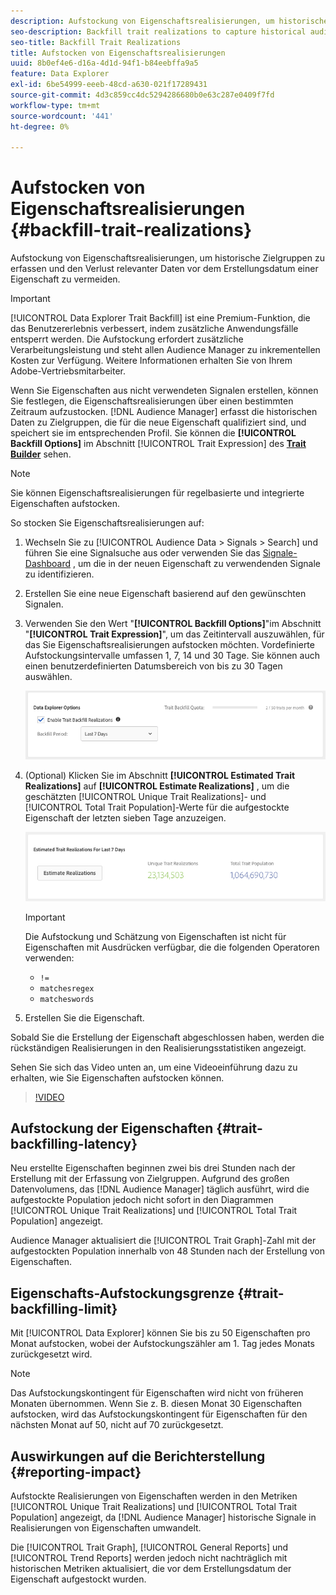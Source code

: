 ```yaml
---
description: Aufstockung von Eigenschaftsrealisierungen, um historische Zielgruppen zu erfassen und den Verlust relevanter Daten vor dem Erstellungsdatum einer Eigenschaft zu vermeiden.
seo-description: Backfill trait realizations to capture historical audiences and avoid loss of relevant data prior to a trait creation date.
seo-title: Backfill Trait Realizations
title: Aufstocken von Eigenschaftsrealisierungen
uuid: 8b0ef4e6-d16a-4d1d-94f1-b84eebffa9a5
feature: Data Explorer
exl-id: 6be54999-eeeb-48cd-a630-021f17289431
source-git-commit: 4d3c859cc4dc5294286680b0e63c287e0409f7fd
workflow-type: tm+mt
source-wordcount: '441'
ht-degree: 0%

---
```


# Aufstocken von Eigenschaftsrealisierungen {#backfill-trait-realizations}

Aufstockung von Eigenschaftsrealisierungen, um historische Zielgruppen zu erfassen und den Verlust relevanter Daten vor dem Erstellungsdatum einer Eigenschaft zu vermeiden.

>[!IMPORTANT]
>
>[!UICONTROL Data Explorer Trait Backfill] ist eine Premium-Funktion, die das Benutzererlebnis verbessert, indem zusätzliche Anwendungsfälle entsperrt werden. Die Aufstockung erfordert zusätzliche Verarbeitungsleistung und steht allen Audience Manager zu inkrementellen Kosten zur Verfügung. Weitere Informationen erhalten Sie von Ihrem Adobe-Vertriebsmitarbeiter.

Wenn Sie Eigenschaften aus nicht verwendeten Signalen erstellen, können Sie festlegen, die Eigenschaftsrealisierungen über einen bestimmten Zeitraum aufzustocken. [!DNL Audience Manager] erfasst die historischen Daten zu Zielgruppen, die für die neue Eigenschaft qualifiziert sind, und speichert sie im entsprechenden Profil. Sie können die **[!UICONTROL Backfill Options]** im Abschnitt [!UICONTROL Trait Expression] des **[Trait Builder](../../features/traits/about-trait-builder.md)** sehen.

>[!NOTE]
>
>Sie können Eigenschaftsrealisierungen für regelbasierte und integrierte Eigenschaften aufstocken.

So stocken Sie Eigenschaftsrealisierungen auf:

1. Wechseln Sie zu [!UICONTROL Audience Data > Signals > Search] und führen Sie eine Signalsuche aus oder verwenden Sie das [Signale-Dashboard](../../features/data-explorer/data-explorer-signals-dashboard.md) , um die in der neuen Eigenschaft zu verwendenden Signale zu identifizieren.
1. Erstellen Sie eine neue Eigenschaft basierend auf den gewünschten Signalen.
1. Verwenden Sie den Wert &quot;**[!UICONTROL Backfill Options]**&quot;im Abschnitt &quot;**[!UICONTROL Trait Expression]**&quot;, um das Zeitintervall auszuwählen, für das Sie Eigenschaftsrealisierungen aufstocken möchten. Vordefinierte Aufstockungsintervalle umfassen 1, 7, 14 und 30 Tage. Sie können auch einen benutzerdefinierten Datumsbereich von bis zu 30 Tagen auswählen.

   ![trait-backfill](assets/signals-trait-backfill.png)

1. (Optional) Klicken Sie im Abschnitt **[!UICONTROL Estimated Trait Realizations]** auf **[!UICONTROL Estimate Realizations]** , um die geschätzten [!UICONTROL Unique Trait Realizations]- und [!UICONTROL Total Trait Population]-Werte für die aufgestockte Eigenschaft der letzten sieben Tage anzuzeigen.

   ![estimated-trait-realizations](assets/estimate-trait-realizations.png)

   >[!IMPORTANT]
   >
   >Die Aufstockung und Schätzung von Eigenschaften ist nicht für Eigenschaften mit Ausdrücken verfügbar, die die folgenden Operatoren verwenden:
   >    * `!=`
   >    * `matchesregex`
   >    * `matcheswords`
1. Erstellen Sie die Eigenschaft.

Sobald Sie die Erstellung der Eigenschaft abgeschlossen haben, werden die rückständigen Realisierungen in den Realisierungsstatistiken angezeigt.

Sehen Sie sich das Video unten an, um eine Videoeinführung dazu zu erhalten, wie Sie Eigenschaften aufstocken können.

>[!VIDEO](https://video.tv.adobe.com/v/25169/)

## Aufstockung der Eigenschaften {#trait-backfilling-latency}

Neu erstellte Eigenschaften beginnen zwei bis drei Stunden nach der Erstellung mit der Erfassung von Zielgruppen. Aufgrund des großen Datenvolumens, das [!DNL Audience Manager] täglich ausführt, wird die aufgestockte Population jedoch nicht sofort in den Diagrammen [!UICONTROL Unique Trait Realizations] und [!UICONTROL Total Trait Population] angezeigt.

Audience Manager aktualisiert die [!UICONTROL Trait Graph]-Zahl mit der aufgestockten Population innerhalb von 48 Stunden nach der Erstellung von Eigenschaften.

## Eigenschafts-Aufstockungsgrenze {#trait-backfilling-limit}

Mit [!UICONTROL Data Explorer] können Sie bis zu 50 Eigenschaften pro Monat aufstocken, wobei der Aufstockungszähler am 1. Tag jedes Monats zurückgesetzt wird.

>[!NOTE]
>
>Das Aufstockungskontingent für Eigenschaften wird nicht von früheren Monaten übernommen. Wenn Sie z. B. diesen Monat 30 Eigenschaften aufstocken, wird das Aufstockungskontingent für Eigenschaften für den nächsten Monat auf 50, nicht auf 70 zurückgesetzt.

## Auswirkungen auf die Berichterstellung {#reporting-impact}

Aufstockte Realisierungen von Eigenschaften werden in den Metriken [!UICONTROL Unique Trait Realizations] und [!UICONTROL Total Trait Population] angezeigt, da [!DNL Audience Manager] historische Signale in Realisierungen von Eigenschaften umwandelt.

Die [!UICONTROL Trait Graph], [!UICONTROL General Reports] und [!UICONTROL Trend Reports] werden jedoch nicht nachträglich mit historischen Metriken aktualisiert, die vor dem Erstellungsdatum der Eigenschaft aufgestockt wurden.
